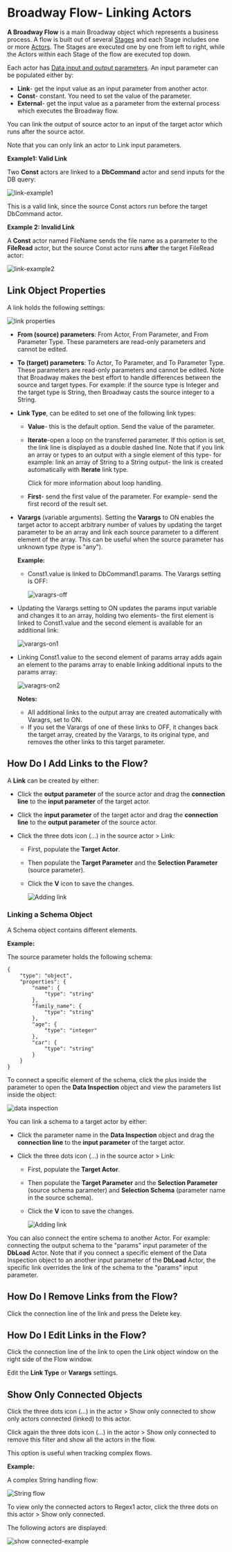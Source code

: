 # Broadway Flow- Linking Actors

**A Broadway Flow** is a main Broadway object which represents a business process. A flow is built out of several [Stages](/articles/99_Broadway/16_broadway_flow_overview.md) and each Stage includes one or more [Actors](/articles/99_Broadway/03_broadway_actor.md). The Stages are executed one by one from left to right, while the Actors within each Stage of the flow are executed top down.

Each actor has [Data input and output parameters](/articles/99_Broadway/03_broadway_actor.md#actor-window). An input parameter can be populated either by:

- **Link**- get the input value as an input parameter from another actor.
- **Const**- constant. You need to set the value of the parameter.
- **External**- get the input value as a parameter from the external process which executes the Broadway flow. 

You can link the output of source actor to an input of the target actor which runs after the source actor.

Note that you can only link an actor to Link input parameters.

**Example1: Valid Link**

Two **Const** actors are linked to a **DbCommand** actor and send inputs for the DB query:

![link-example1](/articles/99_Broadway/images/valid_link_example.png)

This is a valid link, since the source  Const actors run before the target DbCommand actor.

**Example 2: Invalid Link**

A **Const** actor named FileName sends the file name as a parameter to the **FileRead** actor, but the source  Const actor runs **after** the target FileRead actor:

![link-example2](/articles/99_Broadway/images/invalid_link_example.png)

## Link Object Properties

A link holds the following settings:

![link properties](/articles/99_Broadway/images/link_attributes.png)

- **From (source) parameters**: From Actor, From Parameter, and From Parameter Type. These parameters are read-only parameters and cannot be edited.

- **To (target) parameters**: To Actor, To Parameter, and To Parameter Type. These parameters are read-only parameters and cannot be edited. Note that Broadway makes the best effort to handle differences between the source and target types. For example: if the source type is Integer and the target type is String, then Broadway casts the source integer to a String.

- **Link Type**,  can be edited to set one of the following link types:

  - **Value**- this is the default option. Send the value of the parameter.

  - **Iterate**-open a loop on the transferred parameter. If this option is set, the link line is displayed as a double dashed line. Note that if you link an array or types to an output with a single element of this type- for example: link an array of String to a String output- the link is created automatically with **Iterate** link type. 

    Click for more information about loop handling.

  - **First**- send the first value of the parameter. For example- send the first record of the result set. 

- **Varargs** (variable arguments). Setting the **Varargs** to ON enables the target actor to accept arbitrary number of values by updating the target parameter to be an array and link each source parameter to a different element of the array. This can be useful when the source parameter has unknown type (type is "any"). 

  **Example:**

  - Const1.value is linked to DbCommand1.params. The Varargs setting is OFF:

    ![varagrs-off](/articles/99_Broadway/images/link_varargs_off.png)
  
  
  
- Updating the Varargs setting to ON updates the params input variable and changes it to an array, holding two elements- the first element is linked to Const1.value and the second element is available for an additional link:
  
  ![varargs-on1](/articles/99_Broadway/images/link_varargs_on_1.png)

  

  
- Linking Const1.value to the second element of params array adds again an element to the params array to enable linking additional inputs to the params array:
  
  ![varagrs-on2](/articles/99_Broadway/images/link_varargs_on_2.png)
  
  
  
  **Notes:**

  - All additional links to the output array are created automatically with Varagrs, set to ON.
  - If you set  the Varargs of one of these links to OFF, it changes back the target array, created by the Varargs, to its original type, and removes the other links to this target parameter.
  
  

## How Do I Add Links to the Flow?

A **Link** can be created by either:

- Click the **output parameter** of the source actor and drag the **connection line** to the **input parameter** of the target actor.

- Click the **input parameter** of the target actor and drag the **connection line** to the **output parameter** of the source actor.

- Click the three dots icon (...) in the source actor > Link:

  - First, populate the **Target Actor**.

  - Then populate the **Target Parameter** and the **Selection Parameter** (source parameter).

  - Click the **V** icon to save the changes.

    ![Adding link](/articles/99_Broadway/images/add_link_1.png)
    

### Linking a Schema Object 

A Schema object contains different elements. 

**Example:** 

The source parameter holds the following schema:

```
{
    "type": "object",
    "properties": {
        "name": {
            "type": "string"
        },
        "family_name": {
            "type": "string"
        },
        "age": {
            "type": "integer"
        },
        "car": {
            "type": "string"
        }
    }
} 
```

To connect a specific element of the schema, click the plus inside the parameter to open the **Data Inspection** object and view the parameters list inside the object:

![data inspection](/articles/99_Broadway/images/data_inspection_example.png)

 You can link a schema to a target actor by either:

- Click the  parameter name in the **Data Inspection** object and drag the **connection line** to the **input parameter** of the target actor.

- Click the three dots icon (...) in the source actor > Link:

  - First, populate the **Target Actor**.

  - Then populate the **Target Parameter** and the **Selection Parameter** (source schema parameter) and **Selection Schema** (parameter name in the source schema).

  - Click the **V** icon to save the changes.

    ![Adding link](/articles/99_Broadway/images/add_link_2.png)

You can also connect the entire schema to another Actor. For example: connecting the output schema to the "params" input parameter of the **DbLoad** Actor. Note that if you connect a specific element of the Data Inspection object to an another input parameter of the **DbLoad** Actor, the specific link overrides the link of the schema to the "params" input parameter.  

## How Do I Remove Links from the Flow?

Click the connection line of the link and press the Delete key.

## How Do I Edit Links in the Flow?

Click the connection line of the link to open the Link object window on the right side of the Flow window.

Edit the **Link Type** or **Varargs** settings. 

## Show Only Connected Objects

Click the three dots icon (...) in the actor > Show only connected to show only actors connected (linked) to this actor.

Click again the three dots icon (...) in the actor > Show only connected to remove this filter and show all the actors in the flow.

This option is useful when tracking complex flows.

**Example:**

A complex String handling flow:

![String flow](/articles/99_Broadway/images/string_flow_example.png)

To view only the connected actors to Regex1 actor, click the three dots on this actor > Show only connected.

The following actors are displayed:

![show connected-example](/articles/99_Broadway/images/show_connected_examples.png)

